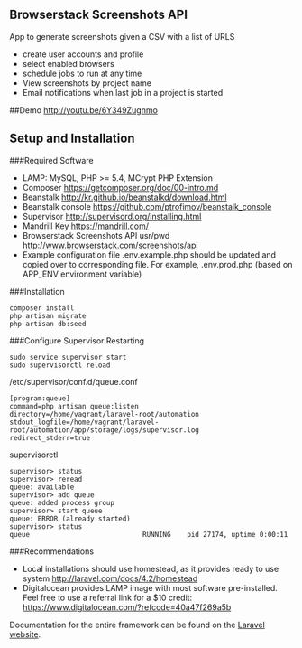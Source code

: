 ## Browserstack Screenshots API

App to generate screenshots given a CSV with a list of URLS
- create user accounts and profile
- select enabled browsers
- schedule jobs to run at any time
- View screenshots by project name
- Email notifications when last job in a project is started

##Demo
http://youtu.be/6Y349Zugnmo

## Setup and Installation

###Required Software
- LAMP: MySQL, PHP >= 5.4, MCrypt PHP Extension
- Composer https://getcomposer.org/doc/00-intro.md
- Beanstalk http://kr.github.io/beanstalkd/download.html
- Beanstalk console https://github.com/ptrofimov/beanstalk_console
- Supervisor http://supervisord.org/installing.html
- Mandrill Key https://mandrill.com/
- Browserstack Screenshots API usr/pwd http://www.browserstack.com/screenshots/api
- Example configuration file .env.example.php should be updated and copied over to corresponding file. For example, .env.prod.php (based on APP_ENV environment variable)

###Installation
```
composer install
php artisan migrate
php artisan db:seed
```
###Configure Supervisor
Restarting
```
sudo service supervisor start
sudo supervisorctl reload
```

/etc/supervisor/conf.d/queue.conf
```
[program:queue]
command=php artisan queue:listen
directory=/home/vagrant/laravel-root/automation
stdout_logfile=/home/vagrant/laravel-root/automation/app/storage/logs/supervisor.log
redirect_stderr=true
```

supervisorctl
```
supervisor> status
supervisor> reread
queue: available
supervisor> add queue
queue: added process group
supervisor> start queue
queue: ERROR (already started)
supervisor> status
queue                            RUNNING    pid 27174, uptime 0:00:11
```


###Recommendations
- Local installations should use homestead, as it provides ready to use system http://laravel.com/docs/4.2/homestead
- Digitalocean provides LAMP image with most software pre-installed. Feel free to use a referral link for a $10 credit: https://www.digitalocean.com/?refcode=40a47f269a5b


Documentation for the entire framework can be found on the [Laravel website](http://laravel.com/docs).


